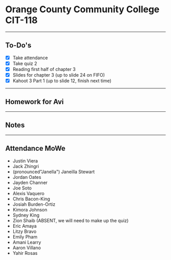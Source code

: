 # Orange County Community College CIT-118

---

## To-Do's

- [x] Take attendance
- [x] Take quiz 2
- [x] Reading first half of chapter 3
- [x] Slides for chapter 3 (up to slide 24 on FIFO)
- [x] Kahoot 3 Part 1 (up to slide 12, finish next time)

---

## Homework for Avi

---

## Notes

---

## Attendance MoWe

- Justin Viera
- Jack Zhingri
- (pronounced"Janella") Janeilla Stewart
- Jordan Oates
- Jayden Channer
- Joe Soto
- Alexis Vaquero
- Chris Bacon-King
- Josiah Burden-Ortiz
- Kimora Johnson
- Sydney King
- Zion Shaib (ABSENT, we will need to make up the quiz)
- Eric Amaya
- Litzy Bravo
- Emily Pham
- Amani Learry
- Aaron Villano
- Yahir Rosas